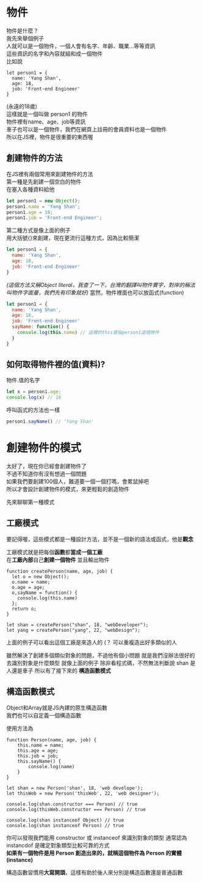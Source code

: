 # 物件
物件是什麼？  
我先來舉個例子  
人就可以是一個物件，一個人會有名字、年齡、職業...等等資訊  
這些資訊的名字和內容就組和成一個物件  
比如說
```JS
let person1 = {
  name: 'Yang Shan',
  age: 18,
  job: 'Front-end Engineer'
}
```
(永遠的18歲)  
這樣就是一個叫做 person1 的物件  
物件裡有name、age、job等資訊  
車子也可以是一個物件，我們在網頁上註冊的會員資料也是一個物件  
所以在JS裡，物件是很重要的東西喔

## 創建物件的方法
在JS裡有兩個常用來創建物件的方法  
第一種是先創建一個空白的物件  
在塞入各種資料給他
```js
let person1 = new Object();
person1.name = 'Yang Shan';
person1.age = 18;
person1.job = 'Front-end Engineer';
```
第二種方式是像上面的例子  
用大括號{}來創建，現在更流行這種方式，因為比較簡潔  
```js
let person1 = {
  name: 'Yang Shan',
  age: 18,
  job: 'Front-end Engineer'
}
```
*(這個方法又稱Object literal，我查了一下，台灣的翻譯叫物件實字，對岸的稱法叫物件字面量，我們先有印象就好)*
當然，物件裡面也可以放函式(function)
```js
let person1 = {
  name: 'Yang Shan',
  age: 18,
  job: 'Front-end Engineer'
  sayName: function() {
    console.log(this.name) // 這裡的this是指person1這個物件
  }
}
```
## 如何取得物件裡的值(資料)?
物件.值的名字
```js
let x = person1.age;
console.log(x) // 18
```
呼叫函式的方法也一樣
```js
person1.sayName() // 'Yang Shan'
```

# 創建物件的模式
太好了，現在你已經會創建物件了  
不過不知道你有沒有想過一個問題  
如果我們要創建100個人，難道要一個一個打嗎，會累鼠掉吧  
所以才會設計創建物件的模式，來更輕鬆的創造物件

先來聊聊第一種模式
## 工廠模式
要記得喔，這些模式都是一種設計方法，並不是一個新的語法或函式，他是**觀念**  

工廠模式就是把每個**函數**都**當成一個工廠**  
在**工廠內部**自己**創建一個物件**
並且輸出物件
```
function createPerson(name, age, job) {
  let o = new Object();
  o.name = name;
  o.age = age;
  o,sayName = function() {
    console.log(this.name)
  };
  return o;
}

let shan = createPerson("shan", 18, "webDeveloper");
let yang = createPerson("yang", 22, "webDesign");
```
上面的例子可以看出這個工廠是來造人的 (？
可以重複造出好多類似的人

雖然解決了創建多個類似對象的問題，不過他有個小問題
就是我們沒辦法很好的去識別對象是什麼類型
就像上面的例子
除非看程式碼，不然無法判斷說 shan 是人還是車子
所以有了接下來的
**構造函數模式**

## 構造函數模式
Object和Array就是JS內建的原生構造函數  
我們也可以自定義一個構造函數

使用方法為
```
function Person(name, age, job) {
	this.name = name;
	this.age = age;
	this.job = job;
	this.sayName() {
		console.log(name)	
	}
}

let shan = new Person('shan', 18, 'web develope');
let thisWeb = new Person('thisWeb', 22, 'web designer');

console.log(shan.constructor === Person) // true
console.log(thisWeb.constructor === Person) // true

console.log(shan instanceof Object) // true
console.log(shan instanceof Person) // true
```
你可以發現我們能用 constructor 或 instanceof 來識別對象的類型
通常認為 instancdof 是確定對象類型比較可靠的方式  
**如果有一個物件是用 Person 創造出來的，就稱這個物件為 Person 的實體(instance)**

構造函數習慣用**大寫開頭**，這樣有助於後人來分別是構造函數還是普通函數